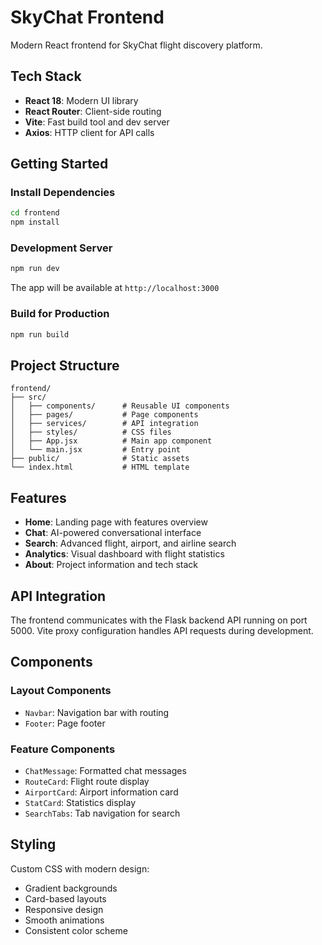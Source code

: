 # SkyChat Frontend

Modern React frontend for SkyChat flight discovery platform.

## Tech Stack

- **React 18**: Modern UI library
- **React Router**: Client-side routing
- **Vite**: Fast build tool and dev server
- **Axios**: HTTP client for API calls

## Getting Started

### Install Dependencies

```bash
cd frontend
npm install
```

### Development Server

```bash
npm run dev
```

The app will be available at `http://localhost:3000`

### Build for Production

```bash
npm run build
```

## Project Structure

```
frontend/
├── src/
│   ├── components/      # Reusable UI components
│   ├── pages/           # Page components
│   ├── services/        # API integration
│   ├── styles/          # CSS files
│   ├── App.jsx          # Main app component
│   └── main.jsx         # Entry point
├── public/              # Static assets
└── index.html           # HTML template
```

## Features

- **Home**: Landing page with features overview
- **Chat**: AI-powered conversational interface
- **Search**: Advanced flight, airport, and airline search
- **Analytics**: Visual dashboard with flight statistics
- **About**: Project information and tech stack

## API Integration

The frontend communicates with the Flask backend API running on port 5000. Vite proxy configuration handles API requests during development.

## Components

### Layout Components
- `Navbar`: Navigation bar with routing
- `Footer`: Page footer

### Feature Components
- `ChatMessage`: Formatted chat messages
- `RouteCard`: Flight route display
- `AirportCard`: Airport information card
- `StatCard`: Statistics display
- `SearchTabs`: Tab navigation for search

## Styling

Custom CSS with modern design:
- Gradient backgrounds
- Card-based layouts
- Responsive design
- Smooth animations
- Consistent color scheme
